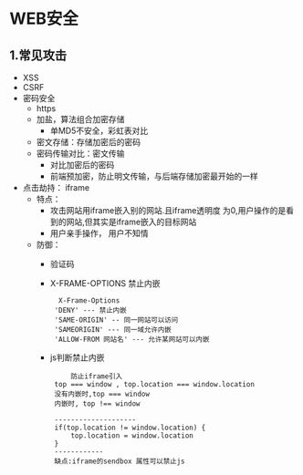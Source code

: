 # WEB安全
## 1.常见攻击
- XSS
- CSRF
- 密码安全
	- https
	- 加盐，算法组合加密存储
		- 单MD5不安全，彩虹表对比
	- 密文存储：存储加密后的密码
	- 密码传输对比：密文传输
		- 对比加密后的密码
		- 前端预加密，防止明文传输，与后端存储加密最开始的一样
- 点击劫持： iframe
	- 特点：
		- 攻击网站用iframe嵌入别的网站.且iframe透明度
    为0,用户操作的是看到的网站,但其实是iframe嵌入的目标网站
		-    用户亲手操作， 用户不知情
	-  防御：
		-  验证码
		-  X-FRAME-OPTIONS 禁止内嵌
			
				 X-Frame-Options
				'DENY' --- 禁止内嵌
				'SAME-ORIGIN' -- 同一网站可以访问
				'SAMEORIGIN' --- 同一域允许内嵌
				'ALLOW-FROM 网站名' --- 允许某网站可以内嵌
		-  js判断禁止内嵌  
	
			        防止iframe引入
				top === window , top.location === window.location
				没有内嵌时,top === window
				内嵌时, top !== window

				--------------------
				if(top.location != window.location) {
					top.location = window.location
				}
				------------
				缺点:iframe的sendbox 属性可以禁止js
		